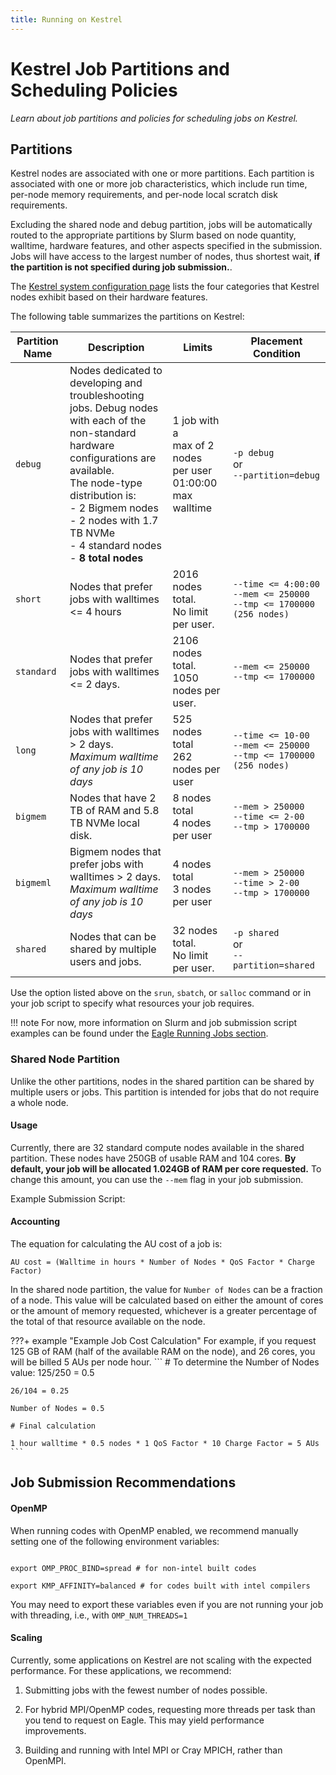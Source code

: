 ```yaml
---
title: Running on Kestrel
---
```

# Kestrel Job Partitions and Scheduling Policies

*Learn about job partitions and policies for scheduling jobs on Kestrel.*

## Partitions

Kestrel nodes are associated with one or more partitions.  Each partition is associated with one or more job characteristics, which include run time, per-node memory requirements, and per-node local scratch disk requirements.

Excluding the shared node and debug partition, jobs will be automatically routed to the appropriate partitions by Slurm based on node quantity, walltime, hardware features, and other aspects specified in the submission. Jobs will have access to the largest number of nodes, thus shortest wait, **if the partition is not specified during job submission.**.

The [Kestrel system configuration page](https://www.nrel.gov/hpc/kestrel-system-configuration.html) lists the four categories that Kestrel nodes exhibit based on their hardware features. 

The following table summarizes the partitions on Kestrel:


| Partition Name | Description   | Limits | Placement Condition |
| -------------- | ------------- | ------ | ------------------- | 
| ```debug```    | Nodes dedicated to developing and <br> troubleshooting jobs. Debug nodes <br> with each of the non-standard <br> hardware configurations are available. <br> The node-type distribution is: <br> - 2 Bigmem nodes <br> - 2 nodes with 1.7 TB NVMe <br> - 4 standard nodes <br> - **8 total nodes** | 1 job with a <br>max of 2 nodes <br>per user <br> 01:00:00 max walltime | ```-p debug``` <br>   or<br>   ```--partition=debug``` |
|```short```     |  Nodes that prefer jobs with walltimes <= 4 hours | 2016 nodes total. <br> No limit per user. | ```--time <= 4:00:00```<br>```--mem <= 250000```<br> ```--tmp <= 1700000 (256 nodes)```| 
| ```standard``` | Nodes that prefer jobs with walltimes <= 2 days. | 2106 nodes total. <br> 1050 nodes per user. | ```--mem <= 250000```<br> ```--tmp <= 1700000```|
| ```long```     | Nodes that prefer jobs with walltimes > 2 days.<br>*Maximum walltime of any job is 10 days*| 525 nodes total<br> 262 nodes per user|  ```--time <= 10-00```<br>```--mem <= 250000```<br>```--tmp <= 1700000 (256 nodes)```|
|```bigmem```    | Nodes that have 2 TB of RAM and 5.8 TB NVMe local disk. | 8 nodes total<br> 4 nodes per user | ```--mem > 250000```<br> ```--time <= 2-00```<br>```--tmp > 1700000 ``` |
|```bigmeml```    | Bigmem nodes that prefer jobs with walltimes > 2 days.<br>*Maximum walltime of any job is 10 days*  | 4 nodes total<br> 3 nodes per user | ```--mem > 250000```<br>```--time > 2-00```<br>```--tmp > 1700000 ``` | 
| ```shared```|  Nodes that can be shared by multiple users and jobs. | 32 nodes total. <br> No limit per user. | ```-p shared``` <br>   or<br>  ```--partition=shared```| 

Use the option listed above on the ```srun```, ```sbatch```, or ```salloc``` command or in your job script to specify what resources your job requires.  

!!! note
    For now, more information on Slurm and job submission script examples can be found under the [Eagle Running Jobs section](../Eagle/Running/index.md).


### Shared Node Partition 

Unlike the other partitions, nodes in the shared partition can be shared by multiple users or jobs. This partition is intended for jobs that do not require a whole node. 

#### Usage

Currently, there are 32 standard compute nodes available in the shared partition. These nodes have 250GB of usable RAM and 104 cores. **By default, your job will be allocated 1.024GB of RAM per core requested.** To change this amount, you can use the ```--mem``` flag in your job submission. 

Example Submission Script:




#### Accounting

The equation for calculating the AU cost of a job is:

`AU cost = (Walltime in hours * Number of Nodes * QoS Factor * Charge Factor)`

In the shared node partition, the value for `Number of Nodes` can be a fraction of a node. This value will be calculated based on either the amount of cores or the amount of memory requested, whichever is a greater percentage of the total of that resource available on the node.

???+ example "Example Job Cost Calculation"
    For example, if you request 125 GB of RAM (half of the available RAM on the node), and 26 cores, you will be billed 5 AUs per node hour.
    ```
    # To determine the Number of Nodes value: 
    125/250 = 0.5

    26/104 = 0.25 

    Number of Nodes = 0.5

    # Final calculation

    1 hour walltime * 0.5 nodes * 1 QoS Factor * 10 Charge Factor = 5 AUs
    ```
    
## Job Submission Recommendations

#### OpenMP

When running codes with OpenMP enabled, we recommend manually setting one of the following environment variables:

```

export OMP_PROC_BIND=spread # for non-intel built codes

export KMP_AFFINITY=balanced # for codes built with intel compilers

```
You may need to export these variables even if you are not running your job with threading, i.e., with `OMP_NUM_THREADS=1`

#### Scaling

Currently, some applications on Kestrel are not scaling with the expected performance. For these applications, we recommend:

1. Submitting jobs with the fewest number of nodes possible.

1. For hybrid MPI/OpenMP codes, requesting more threads per task than you tend to request on Eagle. This may yield performance improvements.
1. Building and running with Intel MPI or Cray MPICH, rather than OpenMPI.


